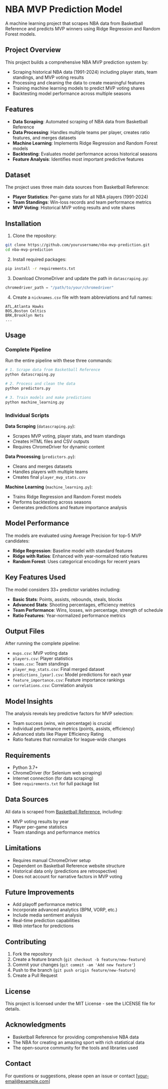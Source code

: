 # NBA MVP Prediction Model

A machine learning project that scrapes NBA data from Basketball Reference and predicts MVP winners using Ridge Regression and Random Forest models.

## Project Overview

This project builds a comprehensive NBA MVP prediction system by:
- Scraping historical NBA data (1991-2024) including player stats, team standings, and MVP voting results
- Processing and cleaning the data to create meaningful features
- Training machine learning models to predict MVP voting shares
- Backtesting model performance across multiple seasons

## Features

- **Data Scraping**: Automated scraping of NBA data from Basketball Reference
- **Data Processing**: Handles multiple teams per player, creates ratio features, and merges datasets
- **Machine Learning**: Implements Ridge Regression and Random Forest models
- **Backtesting**: Evaluates model performance across historical seasons
- **Feature Analysis**: Identifies most important predictive features

## Dataset

The project uses three main data sources from Basketball Reference:
- **Player Statistics**: Per-game stats for all NBA players (1991-2024)
- **Team Standings**: Win-loss records and team performance metrics
- **MVP Voting**: Historical MVP voting results and vote shares

## Installation

1. Clone the repository:
```bash
git clone https://github.com/yourusername/nba-mvp-prediction.git
cd nba-mvp-prediction
```

2. Install required packages:
```bash
pip install -r requirements.txt
```

3. Download ChromeDriver and update the path in `datascraping.py`:
```python
chromedriver_path = "/path/to/your/chromedriver"
```

4. Create a `nicknames.csv` file with team abbreviations and full names:
```csv
ATL,Atlanta Hawks
BOS,Boston Celtics
BRK,Brooklyn Nets
...
```

## Usage

### Complete Pipeline

Run the entire pipeline with these three commands:

```bash
# 1. Scrape data from Basketball Reference
python datascraping.py

# 2. Process and clean the data
python predictors.py

# 3. Train models and make predictions
python machine_learning.py
```

### Individual Scripts

**Data Scraping** (`datascraping.py`):
- Scrapes MVP voting, player stats, and team standings
- Creates HTML files and CSV outputs
- Requires ChromeDriver for dynamic content

**Data Processing** (`predictors.py`):
- Cleans and merges datasets
- Handles players with multiple teams
- Creates final `player_mvp_stats.csv`

**Machine Learning** (`machine_learning.py`):
- Trains Ridge Regression and Random Forest models
- Performs backtesting across seasons
- Generates predictions and feature importance analysis

## Model Performance

The models are evaluated using Average Precision for top-5 MVP candidates:

- **Ridge Regression**: Baseline model with standard features
- **Ridge with Ratios**: Enhanced with year-normalized ratio features
- **Random Forest**: Uses categorical encodings for recent years

## Key Features Used

The model considers 33+ predictor variables including:
- **Basic Stats**: Points, assists, rebounds, steals, blocks
- **Advanced Stats**: Shooting percentages, efficiency metrics
- **Team Performance**: Wins, losses, win percentage, strength of schedule
- **Ratio Features**: Year-normalized performance metrics

## Output Files

After running the complete pipeline:
- `mvps.csv`: MVP voting data
- `players.csv`: Player statistics
- `teams.csv`: Team standings
- `player_mvp_stats.csv`: Final merged dataset
- `predictions_[year].csv`: Model predictions for each year
- `feature_importance.csv`: Feature importance rankings
- `correlations.csv`: Correlation analysis

## Model Insights

The analysis reveals key predictive factors for MVP selection:
- Team success (wins, win percentage) is crucial
- Individual performance metrics (points, assists, efficiency)
- Advanced stats like Player Efficiency Rating
- Ratio features that normalize for league-wide changes

## Requirements

- Python 3.7+
- ChromeDriver (for Selenium web scraping)
- Internet connection (for data scraping)
- See `requirements.txt` for full package list

## Data Sources

All data is scraped from [Basketball Reference](https://www.basketball-reference.com/), including:
- MVP voting results by year
- Player per-game statistics
- Team standings and performance metrics

## Limitations

- Requires manual ChromeDriver setup
- Dependent on Basketball Reference website structure
- Historical data only (predictions are retrospective)
- Does not account for narrative factors in MVP voting

## Future Improvements

- Add playoff performance metrics
- Incorporate advanced analytics (BPM, VORP, etc.)
- Include media sentiment analysis
- Real-time prediction capabilities
- Web interface for predictions

## Contributing

1. Fork the repository
2. Create a feature branch (`git checkout -b feature/new-feature`)
3. Commit your changes (`git commit -am 'Add new feature'`)
4. Push to the branch (`git push origin feature/new-feature`)
5. Create a Pull Request

## License

This project is licensed under the MIT License - see the LICENSE file for details.

## Acknowledgments

- Basketball Reference for providing comprehensive NBA data
- The NBA for creating an amazing sport with rich statistical data
- The open-source community for the tools and libraries used

## Contact

For questions or suggestions, please open an issue or contact [your-email@example.com]